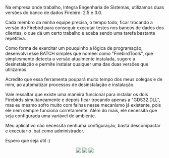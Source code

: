   Na empresa onde trabalho, Integra Engenharia de Sistemas, utilizamos duas versões do banco de dados Firebird: 2.5 e 3.0.
  
  Cada membro da minha equipe precisa, o tempo todo, ficar trocando a versão do Firebird para conseguir executar testes nos bancos de dados dos clientes, o que dá um certo trabalho e acaba sendo uma tarefa bastante repetitiva.
  
  Como forma de exercitar um pouquinho a lógica de programação, desenvolvi esse BATCH simples que nomeei como "FirebirdTools", que simplesmente detecta a versão atualmente instalada, sugere a desinstalação e permite instalar qualquer uma das duas versões que utilizamos.
  
   Acredito que essa ferramenta poupará muito tempo dos meus colegas e de mim, ao automatizar processos de desinstalação e instalação.
   
   Vale ressaltar que existe uma maneira funcional para instalar os dois Firebirds simultaneamente e depois ficar trocando apenas a "GDS32.DLL", mas eu mesmo sofro muito com falhas nesse mecanismo já existente, pois ele nem sempre funciona corretamente. Além do mais, ele necessita que seja configurada uma variável de ambiente.
   
   Meu aplicativo não necessita nenhuma configuração, basta descompactar e executar o .bat como administrador.
   
   Espero que seja útil :)

<div align=center>
<img src='https://user-images.githubusercontent.com/86083291/197367052-45e00f34-dc10-43fc-aec6-b4c6832c1f10.png'></img>
<img src='https://user-images.githubusercontent.com/86083291/197367053-38c58273-b20c-49bb-b9a2-c4012232d486.png'></img>
<img src='https://user-images.githubusercontent.com/86083291/197367054-0cb938b1-d158-4068-9c58-b71e7f4abd5d.png'></img>
</div>
